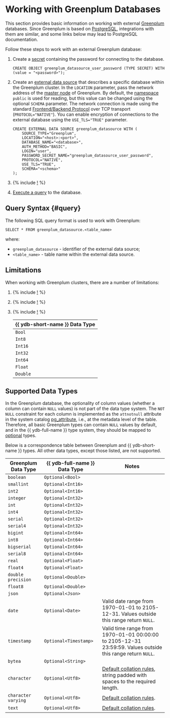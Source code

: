 # Working with Greenplum Databases

This section provides basic information on working with external [Greenplum](https://greenplum.org) databases. Since Greenplum is based on [PostgreSQL](postgresql.md), integrations with them are similar, and some links below may lead to PostgreSQL documentation.

Follow these steps to work with an external Greenplum database:

1. Create a [secret](../datamodel/secrets.md) containing the password for connecting to the database.

    ```yql
    CREATE OBJECT greenplum_datasource_user_password (TYPE SECRET) WITH (value = "<password>");
    ```

2. Create an [external data source](../datamodel/external_data_source.md) that describes a specific database within the Greenplum cluster. In the `LOCATION` parameter, pass the network address of the [master node](https://greenplum.org/introduction-to-greenplum-architecture/) of Greenplum. By default, the [namespace](https://docs.vmware.com/en/VMware-Greenplum/6/greenplum-database/ref_guide-system_catalogs-pg_namespace.html) `public` is used for reading, but this value can be changed using the optional `SCHEMA` parameter. The network connection is made using the standard [Frontend/Backend Protocol](https://www.postgresql.org/docs/current/protocol.html) over TCP transport (`PROTOCOL="NATIVE"`). You can enable encryption of connections to the external database using the `USE_TLS="TRUE"` parameter.

    ```yql
    CREATE EXTERNAL DATA SOURCE greenplum_datasource WITH (
        SOURCE_TYPE="Greenplum",
        LOCATION="<host>:<port>",
        DATABASE_NAME="<database>",
        AUTH_METHOD="BASIC",
        LOGIN="user",
        PASSWORD_SECRET_NAME="greenplum_datasource_user_password",
        PROTOCOL="NATIVE",
        USE_TLS="TRUE",
        SCHEMA="<schema>"
    );
    ```

3. {% include [!](_includes/connector_deployment.md) %}
4. [Execute a query](#query) to the database.

## Query Syntax {#query}

The following SQL query format is used to work with Greenplum:

```yql
SELECT * FROM greenplum_datasource.<table_name>
```

where:

- `greenplum_datasource` - identifier of the external data source;
- `<table_name>` - table name within the external data source.

## Limitations

When working with Greenplum clusters, there are a number of limitations:

1. {% include [!](_includes/supported_requests.md) %}
1. {% include [!](_includes/datetime_limits.md) %}
1. {% include [!](_includes/predicate_pushdown.md) %}

    |{{ ydb-short-name }} Data Type|
    |----|
    |`Bool`|
    |`Int8`|
    |`Int16`|
    |`Int32`|
    |`Int64`|
    |`Float`|
    |`Double`|

## Supported Data Types

In the Greenplum database, the optionality of column values (whether a column can contain `NULL` values) is not part of the data type system. The `NOT NULL` constraint for each column is implemented as the `attnotnull` attribute in the system catalog [pg_attribute](https://www.postgresql.org/docs/current/catalog-pg-attribute.html), i.e., at the metadata level of the table. Therefore, all basic Greenplum types can contain `NULL` values by default, and in the {{ ydb-full-name }} type system, they should be mapped to [optional](../../yql/reference/types/optional.md) types.

Below is a correspondence table between Greenplum and {{ ydb-short-name }} types. All other data types, except those listed, are not supported.

| Greenplum Data Type | {{ ydb-full-name }} Data Type | Notes |
|---|----|------|
| `boolean` | `Optional<Bool>` ||
| `smallint` | `Optional<Int16>` ||
| `int2` | `Optional<Int16>` ||
| `integer` | `Optional<Int32>` ||
| `int` | `Optional<Int32>` ||
| `int4` | `Optional<Int32>` ||
| `serial` | `Optional<Int32>` ||
| `serial4` | `Optional<Int32>` ||
| `bigint` | `Optional<Int64>` ||
| `int8` | `Optional<Int64>` ||
| `bigserial` | `Optional<Int64>` ||
| `serial8` | `Optional<Int64>` ||
| `real` | `Optional<Float>` ||
| `float4` | `Optional<Float>` ||
| `double precision` | `Optional<Double>` ||
| `float8` | `Optional<Double>` ||
| `json` | `Optional<Json>` ||
| `date` | `Optional<Date>` | Valid date range from 1970-01-01 to 2105-12-31. Values outside this range return `NULL`. |
| `timestamp` | `Optional<Timestamp>` | Valid time range from 1970-01-01 00:00:00 to 2105-12-31 23:59:59. Values outside this range return `NULL`. |
| `bytea` | `Optional<String>` ||
| `character` | `Optional<Utf8>` | [Default collation rules](https://www.postgresql.org/docs/current/collation.html), string padded with spaces to the required length. |
| `character varying` | `Optional<Utf8>` | [Default collation rules](https://www.postgresql.org/docs/current/collation.html). |
| `text` | `Optional<Utf8>` | [Default collation rules](https://www.postgresql.org/docs/current/collation.html). |
